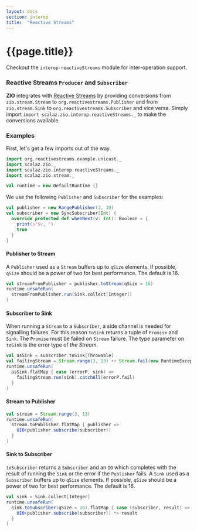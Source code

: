 ```yaml
---
layout: docs
section: interop
title:  "Reactive Streams"
---
```


# {{page.title}}

Checkout the `interop-reactiveStreams` module for inter-operation support.

### Reactive Streams `Producer` and `Subscriber`

**ZIO** integrates with [Reactive Streams](http://reactivestreams.org) by providing conversions from `zio.stream.Stream` to `org.reactivestreams.Publisher`
and from `zio.stream.Sink` to `org.reactivestreams.Subscriber` and vice versa. Simply import `import scalaz.zio.interop.reactiveStreams._` to make the 
conversions available.

### Examples

First, let's get a few imports out of the way.

```scala mdoc:silent
import org.reactivestreams.example.unicast._
import scalaz.zio._
import scalaz.zio.interop.reactiveStreams._
import scalaz.zio.stream._

val runtime = new DefaultRuntime {}
```

We use the following `Publisher` and `Subscriber` for the examples: 

```scala mdoc
val publisher = new RangePublisher(3, 10)
val subscriber = new SyncSubscriber[Int] {
  override protected def whenNext(v: Int): Boolean = {
    print(s"$v, ")
    true
  }
}
```

#### Publisher to Stream

A `Publisher` used as a `Stream` buffers up to `qSize` elements. If possible, `qSize` should be
a power of two for best performance. The default is 16.

```scala mdoc
val streamFromPublisher = publisher.toStream(qSize = 16)
runtime.unsafeRun(
  streamFromPublisher.run(Sink.collect[Integer])
)
```

#### Subscriber to Sink

When running a `Stream` to a `Subscriber`, a side channel is needed for signalling failures.
For this reason `toSink` returns a tuple of `Promise` and `Sink`. The `Promise` must be failed
on `Stream` failure. The type parameter on `toSink` is the error type of *the Stream*. 

```scala mdoc
val asSink = subscriber.toSink[Throwable]
val failingStream = Stream.range(3, 13) ++ Stream.fail(new RuntimeException("boom!"))
runtime.unsafeRun(
  asSink.flatMap { case (errorP, sink) =>
    failingStream.run(sink).catchAll(errorP.fail)
  }
)
```

#### Stream to Publisher

```scala mdoc
val stream = Stream.range(3, 13)
runtime.unsafeRun(
  stream.toPublisher.flatMap { publisher =>
    UIO(publisher.subscribe(subscriber))
  }
)
```

#### Sink to Subscriber

`toSubscriber` returns a `Subscriber` and an `IO` which completes with the result of running the 
`Sink` or the error if the `Publisher` fails.
A `Sink` used as a `Subscriber` buffers up to `qSize` elements. If possible, `qSize` should be
a power of two for best performance. The default is 16.

```scala mdoc
val sink = Sink.collect[Integer]
runtime.unsafeRun(
  sink.toSubscriber(qSize = 16).flatMap { case (subscriber, result) => 
    UIO(publisher.subscribe(subscriber)) *> result
  }
)
```
